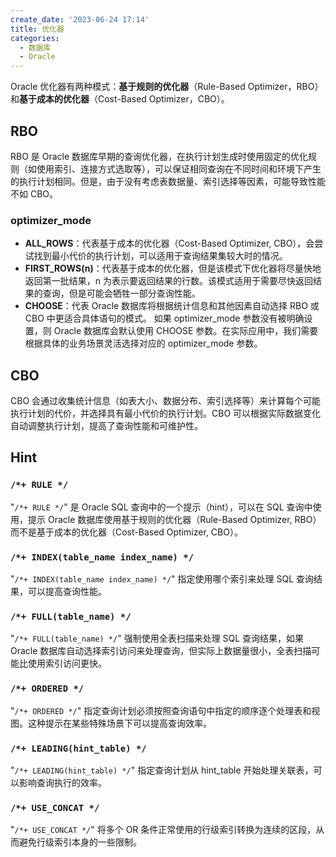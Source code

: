 ```yaml
---
create_date: '2023-06-24 17:14'
title: 优化器
categories:
  - 数据库
  - Oracle
---
```


Oracle 优化器有两种模式：**基于规则的优化器**（Rule-Based Optimizer，RBO）和**基于成本的优化器**（Cost-Based Optimizer，CBO）。

## RBO
RBO 是 Oracle 数据库早期的查询优化器，在执行计划生成时使用固定的优化规则（如使用索引、连接方式选取等），可以保证相同查询在不同时间和环境下产生的执行计划相同。但是，由于没有考虑表数据量、索引选择等因素，可能导致性能不如 CBO。

### optimizer_mode
-   **ALL_ROWS**：代表基于成本的优化器（Cost-Based Optimizer, CBO），会尝试找到最小代价的执行计划，可以适用于查询结果集较大时的情况。
-   **FIRST_ROWS(n)**：代表基于成本的优化器，但是该模式下优化器将尽量快地返回第一批结果，n 为表示要返回结果的行数。该模式适用于需要尽快返回结果的查询，但是可能会牺牲一部分查询性能。
-   **CHOOSE**：代表 Oracle 数据库将根据统计信息和其他因素自动选择 RBO 或 CBO 中更适合具体语句的模式。
如果 optimizer_mode 参数没有被明确设置，则 Oracle 数据库会默认使用 CHOOSE 参数。在实际应用中，我们需要根据具体的业务场景灵活选择对应的 optimizer_mode 参数。

## CBO
CBO 会通过收集统计信息（如表大小、数据分布、索引选择等）来计算每个可能执行计划的代价，并选择具有最小代价的执行计划。CBO 可以根据实际数据变化自动调整执行计划，提高了查询性能和可维护性。

## Hint
### `/*+ RULE */`
"`/*+ RULE */`" 是 Oracle SQL 查询中的一个提示（hint），可以在 SQL 查询中使用，提示 Oracle 数据库使用基于规则的优化器（Rule-Based Optimizer, RBO）而不是基于成本的优化器（Cost-Based Optimizer, CBO）。

### `/*+ INDEX(table_name index_name) */`
 "`/*+ INDEX(table_name index_name) */`" 指定使用哪个索引来处理 SQL 查询结果，可以提高查询性能。

### `/*+ FULL(table_name) */`
 "`/*+ FULL(table_name) */`" 强制使用全表扫描来处理 SQL 查询结果，如果 Oracle 数据库自动选择索引访问来处理查询，但实际上数据量很小，全表扫描可能比使用索引访问更快。

### `/*+ ORDERED */`
 "`/*+ ORDERED */`" 指定查询计划必须按照查询语句中指定的顺序逐个处理表和视图。这种提示在某些特殊场景下可以提高查询效率。

### `/*+ LEADING(hint_table) */`
"`/*+ LEADING(hint_table) */`" 指定查询计划从 hint_table 开始处理关联表，可以影响查询执行的效率。

### `/*+ USE_CONCAT */`
"`/*+ USE_CONCAT */`" 将多个 OR 条件正常使用的行级索引转换为连续的区段，从而避免行级索引本身的一些限制。
